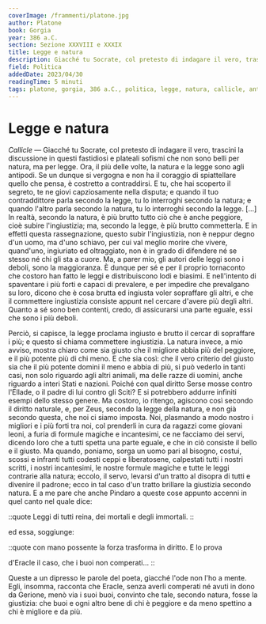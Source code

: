 ```yaml
---
coverImage: /frammenti/platone.jpg
author: Platone
book: Gorgia
year: 386 a.C.
section: Sezione XXXVIII e XXXIX
title: Legge e natura
description: Giacché tu Socrate, col pretesto di indagare il vero, trascini la discussione in questi fastidiosi e plateali sofismi che non sono belli per natura, ma per legge. Ora, il più delle volte,
field: Politica
addedDate: 2023/04/30
readingTime: 5 minuti
tags: platone, gorgia, 386 a.C., politica, legge, natura, callicle, antica grecia
---
```


# Legge e natura

*Callicle* &mdash; Giacché tu Socrate, col pretesto di indagare il vero, trascini la discussione in questi fastidiosi e plateali sofismi che non sono belli per natura, ma per legge. Ora, il più delle volte, la natura e la legge sono agli antipodi. Se un dunque si vergogna e non ha il coraggio di spiattellare quello che pensa, è costretto a contraddirsi. E tu, che hai scoperto il segreto, te ne giovi capziosamente nella disputa; e quando il tuo contraddittore parla secondo la legge, tu lo interroghi secondo la natura; e quando l'altro parla secondo la natura, tu lo interroghi secondo la legge. \[...\] In realtà, secondo la natura, è più brutto tutto ciò che è anche peggiore, cioè subire l'ingiustizia; ma, secondo la legge, è più brutto commetterla. E in effetti questa rassegnazione, questo subir l'ingiustizia, non è neppur degno d'un uomo, ma d'uno schiavo, per cui val meglio morire che vivere, quand'uno, ingiuriato ed oltraggiato, non è in grado di difendere né se stesso né chi gli sta a cuore. Ma, a parer mio, gli autori delle leggi sono i deboli, sono la maggioranza. È dunque per sé e per il proprio tornaconto che costoro han fatto le leggi e distribuiscono lodi e biasimi. E nell'intento di spaventare i più forti e capaci di prevalere, e per impedire che prevalgano su loro, dicono che è cosa brutta ed ingiusta voler sopraffare gli altri, e che il commettere ingiustizia consiste appunt nel cercare d'avere più degli altri. Quanto a sé sono ben contenti, credo, di assicurarsi una parte eguale, essi che sono i più deboli.

Perciò, si capisce, la legge proclama ingiusto e brutto il cercar di sopraffare i più; e questo si chiama commettere ingiustizia. La natura invece, a mio avviso, mostra chiaro come sia giusto che il migliore abbia più del peggiore, e il più potente più di chi meno. E che sia così: che il vero criterio del giusto sia che il più potente domini il meno e abbia di più, si può vederlo in tanti casi, non solo riguardo agli altri animali, ma delle razze di uomini, anche riguardo a interi Stati e nazioni. Poiché con qual diritto Serse mosse contro l'Ellade, o il padre di lui contro gli Sciti? E si potrebbero addurre infiniti esempi dello stesso genere. Ma costoro, io ritengo, agiscono così secondo il diritto naturale, e, per Zeus, secondo la legge della natura, e non già secondo questa, che noi ci siamo imposta. Noi, plasmando a modo nostro i migliori e i più forti tra noi, col prenderli in cura da ragazzi come giovani leoni, a furia di formule magiche e incantesimi, ce ne facciamo dei servi, dicendo loro che a tutti spetta una parte eguale, e che in ciò consiste il bello e il giusto. Ma quando, poniamo, sorga un uomo pari al bisogno, costui, scossi e infranti tutti codesti ceppi e liberatosene, calpestati tutti i nostri scritti, i nostri incantesimi, le nostre formule magiche e tutte le leggi contrarie alla natura; eccolo, il servo, levarsi d'un tratto al disopra di tutti e divenire il padrone; ecco in tal caso d'un tratto brillare la giustizia secondo natura. E a me pare che anche Pindaro a queste cose appunto accenni in quel canto nel quale dice:

::quote
Leggi di tutti reina,
dei mortali e degli immortali.
::

ed essa, soggiunge:

::quote
con mano possente la forza trasforma in diritto. E lo prova 

d'Eracle il caso, che i buoi non comperati...
::

Queste a un dipresso le parole del poeta, giacché l'ode non l'ho a mente. Egli, insomma, racconta che Eracle, senza averli comperati né avuti in dono da Gerione, menò via i suoi buoi, convinto che tale, secondo natura, fosse la giustizia: che buoi e ogni altro bene di chi è peggiore e da meno spettino a chi è migliore e da più.
